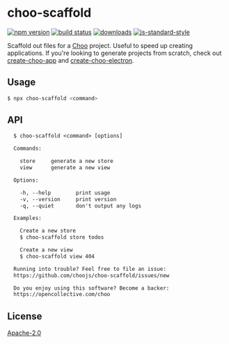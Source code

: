 # choo-scaffold
[![npm version][2]][3] [![build status][4]][5]
[![downloads][8]][9] [![js-standard-style][10]][11]

Scaffold out files for a [Choo](https://choo.io) project. Useful to speed up
creating applications. If you're looking to generate projects from scratch,
check out [create-choo-app](https://github.com/choojs/create-choo-app) and
[create-choo-electron](https://github.com/choojs/create-choo-electron).

## Usage
```sh
$ npx choo-scaffold <command>
```

## API
```txt
  $ choo-scaffold <command> [options]

  Commands:

    store     generate a new store
    view      generate a new view

  Options:

    -h, --help        print usage
    -v, --version     print version
    -q, --quiet       don't output any logs

  Examples:

    Create a new store
    $ choo-scaffold store todos

    Create a new view
    $ choo-scaffold view 404

  Running into trouble? Feel free to file an issue:
  https://github.com/choojs/choo-scaffold/issues/new

  Do you enjoy using this software? Become a backer:
  https://opencollective.com/choo
```

## License
[Apache-2.0](./LICENSE)

[0]: https://img.shields.io/badge/stability-experimental-orange.svg?style=flat-square
[1]: https://nodejs.org/api/documentation.html#documentation_stability_index
[2]: https://img.shields.io/npm/v/choo-scaffold.svg?style=flat-square
[3]: https://npmjs.org/package/choo-scaffold
[4]: https://img.shields.io/travis/choojs/choo-scaffold/master.svg?style=flat-square
[5]: https://travis-ci.org/choojs/choo-scaffold
[6]: https://img.shields.io/codecov/c/github/choojs/choo-scaffold/master.svg?style=flat-square
[7]: https://codecov.io/github/choojs/choo-scaffold
[8]: http://img.shields.io/npm/dm/choo-scaffold.svg?style=flat-square
[9]: https://npmjs.org/package/choo-scaffold
[10]: https://img.shields.io/badge/code%20style-standard-brightgreen.svg?style=flat-square
[11]: https://github.com/feross/standard
